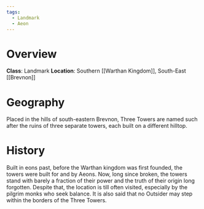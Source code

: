 ```yaml
---
tags:
  - Landmark
  - Aeon
---
```

# Overview
**Class**: Landmark
**Location**: Southern [[Warthan Kingdom]], South-East [[Brevnon]]
# Geography
Placed in the hills of south-eastern Brevnon, Three Towers are named such after the ruins of three separate towers, each built on a different hilltop.

# History
Built in eons past, before the Warthan kingdom was first founded, the towers were built for and by Aeons.
Now, long since broken, the towers stand with barely a fraction of their power and the truth of their origin long forgotten.
Despite that, the location is till often visited, especially by the pilgrim monks who seek balance.
It is also said that no Outsider may step within the borders of the Three Towers.